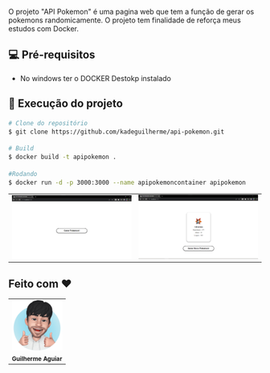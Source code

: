 O projeto "API Pokemon" é uma pagina web que tem a função de gerar os pokemons randomicamente.
O projeto tem finalidade de reforça meus estudos com Docker.
## 💻 Pré-requisitos
  - No windows ter o DOCKER Destokp instalado

## 🚀 Execução do projeto

```bash
# Clone do repositório
$ git clone https://github.com/kadeguilherme/api-pokemon.git

# Build 
$ docker build -t apipokemon .

#Rodando
$ docker run -d -p 3000:3000 --name apipokemoncontainer apipokemon
```
<table>
  <td>
  <img src="https://github.com/kadeguilherme/api-pokemon/blob/master/prints/pagina1.png" alt="Card-01">
  </td>
  <td>
  <img src="https://github.com/kadeguilherme/api-pokemon/blob/master/prints/pagina2.png" alt="Card-01">
    </td>
</table>

## Feito com ❤
  <table >
    <td align= 'center'>
      <a hrfe= '#'>
         <img src="https://github.com/kadeguilherme/api-pokemon/blob/master/public/emoji.svg" width="100px;" alt="Avatar"/> <br>
        <sub>
          <b>Guilherme Aguiar </b>
        </sub>
  </table>
